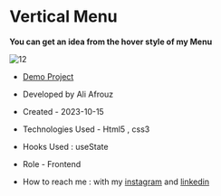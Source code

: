 # Vertical Menu


**You can get an idea from the hover style of my Menu**

![12](https://github.com/alinajafiweb/verticalMenu/assets/147813870/266415a7-351f-4664-8118-23ccba8663c3)




- [Demo Project](https://aliafrouz.github.io/verticalMenu/)

- Developed by Ali Afrouz

- Created - 2023-10-15

- Technologies Used - Html5 , css3
- Hooks Used : useState 

- Role - Frontend

- How to reach me : with my [instagram](https://www.instagram.com/aliafrouz_com) and [linkedin](https://www.linkedin.com/in/aliafrouz/)
